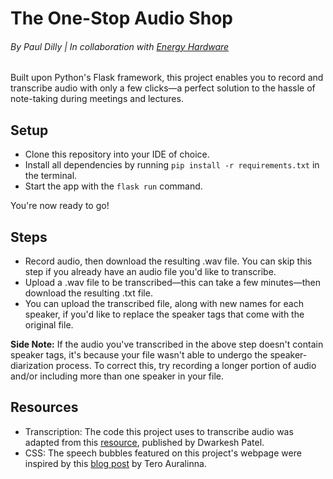 # The One-Stop Audio Shop
###### By Paul Dilly | In collaboration with [Energy Hardware](https://energyhardware.com/)

Built upon Python's Flask framework, this project enables you to record and transcribe audio with only a few clicks—a perfect solution to the hassle of note-taking during meetings and lectures.

## Setup
* Clone this repository into your IDE of choice.
* Install all dependencies by running ```pip install -r requirements.txt``` in the terminal.
* Start the app with the ```flask run``` command.

You're now ready to go!

## Steps
* Record audio, then download the resulting .wav file. You can skip this step if you already have an audio file you'd like to transcribe.
* Upload a .wav file to be transcribed—this can take a few minutes—then download the resulting .txt file.
* You can upload the transcribed file, along with new names for each speaker, if you'd like to replace the speaker tags that come with the original file.

**Side Note:** If the audio you've transcribed in the above step doesn't contain speaker tags, it's because your file wasn't able to undergo the speaker-diarization process. To correct this, try recording a longer portion of audio and/or including more than one speaker in your file.

## Resources
* Transcription: The code this project uses to transcribe audio was adapted from this [resource](https://colab.research.google.com/drive/1V-Bt5Hm2kjaDb4P1RyMSswsDKyrzc2-3?usp=sharing), published by Dwarkesh Patel.
* CSS: The speech bubbles featured on this project's webpage were inspired by this [blog post](https://auralinna.blog/post/2017/how-to-make-a-css-speech-bubble-with-borders-and-drop-shadow) by Tero Auralinna.
